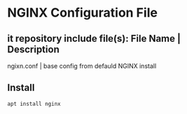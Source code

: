 # NGINX Configuration File
it repository include file(s):
File Name | Description
---------------------
ngixn.conf | base config from defauld NGINX install

## Install

```bash
apt install nginx
```
